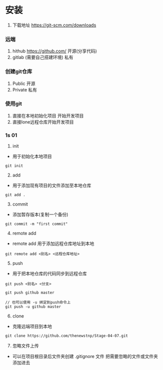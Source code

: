 # 安装
1. 下载地址 https://git-scm.com/downloads

### 远端
1. hithub https://github.com/  开源(分享代码)
2. gitlab (需要自己搭建环境)  私有

### 创建git仓库
1. Public 开源
2. Private 私有

### 使用git 
1. 直接在本地初始化项目 开始开发项目
2. 直接lone远程仓库开始开发项目

### 1s 01
1. init
- 用于初始化本地项目
```
git init
```
2. add
- 用于添加现有项目的文件添加至本地仓库
```
git add .
```
3. commit
- 添加暂存版本(复制一个备份)
```
git commit -m "first commit"
```
4. remote add
- remote add 用于添加远程仓库地址到本地
```
git remote add <别名> <远程仓库地址>
```
5. push
- 用于把本地仓库的代码同步到远程仓库
```
git push <别名> <分支>

git push github master

// 也可以使用 -u 绑定到push命令上
git push -u github master
```
6. clone
- 克隆远端项目到本地
```
git clone https://github.com/thenewstnp/Stage-04-07.git
```
7. 忽略文件上传
- 可以在项目根目录后文件夹创建 .gitignore 文件 把需要忽略的文件或文件夹添加进去
